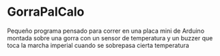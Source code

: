 # GorraPalCalo
Pequeño programa pensado para correr en una placa mini de Arduino montada sobre una gorra con un sensor de temperatura y un buzzer que toca la marcha imperial cuando se sobrepasa cierta temperatura
